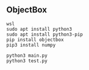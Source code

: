 ﻿


## ObjectBox
```
wsl
sudo apt install python3
sudo apt install python3-pip
pip install objectbox
pip3 install numpy

```

```
python3 main.py
python3 test.py
```